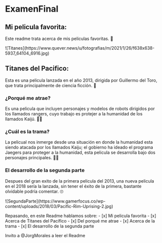 # ExamenFinal
## Mi pelicula favorita:
Este readme trata acerca de mis peliculas favoritas. :star_struck:
<p>
![Titanes](https://www.quever.news/u/fotografias/m/2021/1/26/f638x638-5937_64104_6916.jpg)

## Titanes del Pacifico:
Esta es una pelicula lanzada en el año 2013, dirigida por Guillermo del Toro, que trata principalmente de ciencia ficción. :grimacing:
### ¿Porqué me atrae?
Es una pelicula que incluyen personajes y modelos de robots dirigidos por los llamados rangers, cuyo trabajo es protejer a la humanidad de los llamados Kaijú. :face_with_spiral_eyes:
### ¿Cuál es la trama?
La pelicual nos inmerge desde una situación en donde la humanidad esta siendo atacada por los llamados Kaiju; el gobierno ha ideado el programa Jaegers para proteger a la humanidad, esta pelicula se desarrolla bajo dos personajes principales. :face_in_clouds:
### El desarrollo de la segunda parte
Despues del gran exito de la primera pelicula del 2013, una nueva pelicula en el 2018 sería la lanzada, sin tener el éxito de la primera, bastante olvidable podría comentar. :roll_eyes:
<p>
![SegundaParte](https://www.gamerfocus.co/wp-content/uploads/2018/03/Pacific-Rim-Uprising-2.jpg)
<p>
Repasando, en este Readme hablamos sobre: 
 - [x] Mi pelicula favorita
 - [x] Acerca de Titanes del Pacífico
 - [x] Del porqué me atrae
 - [x] Acerca de la trama
 - [x] El desarrollo de la segunda parte
<p>
Invito a @JorgMorales a leer el Readme




